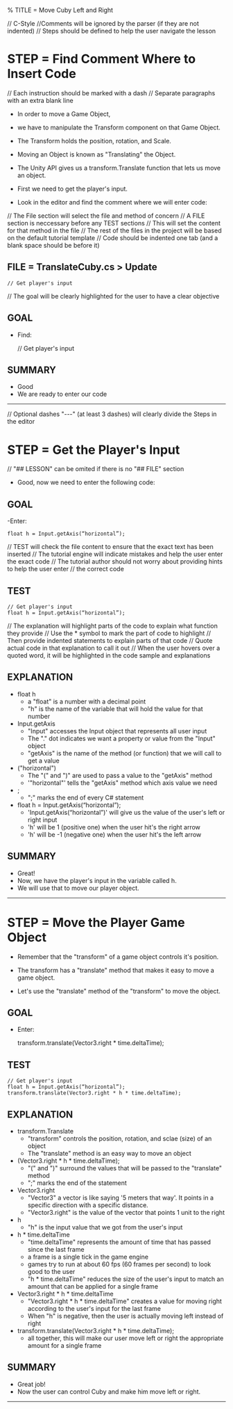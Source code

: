 % TITLE = Move Cuby Left and Right 

// C-Style //Comments will be ignored by the parser (if they are not indented)
// Steps should be defined to help the user navigate the lesson
# STEP = Find Comment Where to Insert Code

// Each instruction should be marked with a dash
// Separate paragraphs with an extra blank line

- In order to move a Game Object, 
- we have to manipulate the Transform component on that Game Object. 
- The Transform holds the position, rotation, and Scale. 

- Moving an Object is known as "Translating" the Object. 
- The Unity API gives us a transform.Translate function that lets us move an object.  

- First we need to get the player's input.
- Look in the editor and find the comment where we will enter code:


// The File section will select the file and method of concern
// A FILE section is neccessary before any TEST sections
// This will set the content for that method in the file
// The rest of the files in the project will be based on the default tutorial template
// Code should be indented one tab (and a blank space should be before it)
## FILE = TranslateCuby.cs > Update

    // Get player's input

// The goal will be clearly highlighted for the user to have a clear objective
## GOAL

- Find:

	// Get player's input

## SUMMARY

- Good
- We are ready to enter our code

------------------------------------------------

// Optional dashes "---" (at least 3 dashes) will clearly divide the Steps in the editor


# STEP = Get the Player's Input

// "## LESSON" can be omited if there is no "## FILE" section

- Good, now we need to enter the following code:

## GOAL

-Enter:

	float h = Input.getAxis(“horizontal”); 

// TEST will check the file content to ensure that the exact text has been inserted
// The tutorial engine will indicate mistakes and help the user enter the exact code
// The tutorial author should not worry about providing hints to help the user enter
// the correct code
## TEST

	// Get player's input
	float h = Input.getAxis(“horizontal”); 

// The explanation will highlight parts of the code to explain what function they provide
// Use the * symbol to mark the part of code to highlight
// Then provide indented statements to explain parts of that code
// Quote actual code in that explanation to call it out
// When the user hovers over a quoted word, it will be highlighted in the code sample and explanations
## EXPLANATION

* float h
    - a "float" is a number with a decimal point
    - "h" is the name of the variable that will hold the value for that number
* Input.getAxis
    - "Input" accesses the Input object that represents all user input
    - The "." dot indicates we want a property or value from the "Input" object
    - "getAxis" is the name of the method (or function) that we will call to get a value
* ("horizontal")
    - The "(" and ")" are used to pass a value to the "getAxis" method
    - '"horizontal"' tells the "getAxis" method which axis value we need
* ;
    - ";" marks the end of every C# statement
* float h = Input.getAxis(“horizontal”);
    - 'Input.getAxis(“horizontal”)' will give us the value of the user's left or right input
    - 'h' will be 1 (positive one) when the user hit's the right arrow
    - 'h' will be -1 (negative one) when the user hit's the left arrow

## SUMMARY

- Great!
- Now, we have the player's input in the variable called h.
- We will use that to move our player object.

------------------------------------------------

# STEP = Move the Player Game Object

- Remember that the "transform" of a game object controls it's position.
- The transform has a "translate" method that makes it easy to move a game object.

- Let's use the "translate" method of the "transform" to move the object.

## GOAL

- Enter:

    transform.translate(Vector3.right * time.deltaTime);

## TEST

	// Get player's input
	float h = Input.getAxis(“horizontal”); 
	transform.translate(Vector3.right * h * time.deltaTime);

## EXPLANATION

* transform.Translate
    - "transform" controls the position, rotation, and sclae (size) of an object
    - The "translate" method is an easy way to move an object
* (Vector3.right * h * time.deltaTime);
    - "(" and ")" surround the values that will be passed to the "translate" method
    - ";" marks the end of the statement
* Vector3.right
    - "Vector3" a vector is like saying '5 meters that way'. It points in a specific direction with a specific distance.
    - "Vector3.right" is the value of the vector that points 1 unit to the right 
* h
    - "h" is the input value that we got from the user's input
* h * time.deltaTime
    - "time.deltaTime" represents the amount of time that has passed since the last frame
    - a frame is a single tick in the game engine
    - games try to run at about 60 fps (60 frames per second) to look good to the user
    - "h * time.deltaTime" reduces the size of the user's input to match an amount that can be applied for a single frame
* Vector3.right * h * time.deltaTime
    - "Vector3.right * h * time.deltaTime" creates a value for moving right according to the user's input for the last frame
    - When "h" is negative, then the user is actually moving left instead of right
* transform.translate(Vector3.right * h * time.deltaTime);
    - all together, this will make our user move left or right the appropriate amount for a single frame

## SUMMARY

- Great job!
- Now the user can control Cuby and make him move left or right.

------------------------------------------------